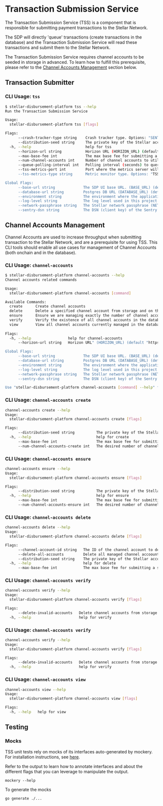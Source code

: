 # Transaction Submission Service

The Transaction Submission Service (TSS) is a component that is responsible for submitting payment transactions to the Stellar Network.

The SDP will directly 'queue' transactions (create transactions in the database) and the Transaction Submission Service will read these transactions and submit them to the Stellar Network.

The Transaction Submission Service requires channel accounts to be seeded in storage in advanced. To learn how to fulfill this prerequisite, please refer to the [Channel Accounts Management](#channel-accounts-management) section below.

## Transaction Submitter
### CLI Usage: `tss`
```sh
$ stellar-disbursement-platform tss --help
Run the Transaction Submission Service

Usage:
  stellar-disbursement-platform tss [flags]

Flags:
      --crash-tracker-type string    Crash tracker type. Options: "SENTRY", "DRY_RUN" (CRASH_TRACKER_TYPE) (default "DRY_RUN")
      --distribution-seed string     The private key of the Stellar account used to disburse funds (DISTRIBUTION_SEED)
  -h, --help                         help for tss
      --horizon-url string           Horizon URL (HORIZON_URL) (default "https://horizon-testnet.stellar.org/")
      --max-base-fee int             The max base fee for submitting a Stellar transaction (MAX_BASE_FEE) (default 100)
      --num-channel-accounts int     Number of channel accounts to utilize for transaction submission (NUM_CHANNEL_ACCOUNTS) (default 2)
      --queue-polling-interval int   Polling interval (seconds) to query the database for pending transactions to process (QUEUE_POLLING_INTERVAL) (default 6)
      --tss-metrics-port int         Port where the metrics server will be listening on. Default: 9002" (TSS_METRICS_PORT) (default 9002)
      --tss-metrics-type string      Metric monitor type. Options: "TSS_PROMETHEUS" (TSS_METRICS_TYPE) (default "TSS_PROMETHEUS")

Global Flags:
      --base-url string             The SDP UI base URL. (BASE_URL) (default "http://localhost:8000")
      --database-url string         Postgres DB URL (DATABASE_URL) (default "postgres://localhost:5432/sdp?sslmode=disable")
      --environment string          The environment where the application is running. Example: "development", "staging", "production". (ENVIRONMENT) (default "development")
      --log-level string            The log level used in this project. Options: "TRACE", "DEBUG", "INFO", "WARN", "ERROR", "FATAL", or "PANIC". (LOG_LEVEL) (default "TRACE")
      --network-passphrase string   The Stellar network passphrase (NETWORK_PASSPHRASE) (default "Test SDF Network ; September 2015")
      --sentry-dsn string           The DSN (client key) of the Sentry project. If not provided, Sentry will not be used. (SENTRY_DSN)
```

## Channel Accounts Management

Channel Accounts are used to increase throughput when submitting transaction to the Stellar Network, and are a prerequisite for using TSS. This CLI tools should enable all use cases for management of Channel Accounts (both onchain and in the database).

### CLI Usage: `channel-accounts`
```sh
$ stellar-disbursement-platform channel-accounts --help
Channel accounts related commands

Usage:
  stellar-disbursement-platform channel-accounts [command]

Available Commands:
  create      Create channel accounts
  delete      Delete a specified channel account from storage and on the network
  ensure      Ensure we are managing exactly the number of channel accounts equal to some specified count by dynamically increasing or decreasing the number of managed channel accounts in storage and onchain
  verify      Verify the existence of all channel accounts in the database on the Stellar newtwork
  view        View all channel accounts currently managed in the database
  
Flags:
  -h, --help                 help for channel-accounts
      --horizon-url string   Horizon URL" (HORIZON_URL) (default "https://horizon-testnet.stellar.org/")

Global Flags:
      --base-url string             The SDP UI base URL. (BASE_URL) (default "http://localhost:8000")
      --database-url string         Postgres DB URL (DATABASE_URL) (default "postgres://localhost:5432/sdp?sslmode=disable")
      --environment string          The environment where the application is running. Example: "development", "staging", "production". (ENVIRONMENT) (default "development")
      --log-level string            The log level used in this project. Options: "TRACE", "DEBUG", "INFO", "WARN", "ERROR", "FATAL", or "PANIC". (LOG_LEVEL) (default "TRACE")
      --network-passphrase string   The Stellar network passphrase (NETWORK_PASSPHRASE) (default "Test SDF Network ; September 2015")
      --sentry-dsn string           The DSN (client key) of the Sentry project. If not provided, Sentry will not be used. (SENTRY_DSN)

Use "stellar-disbursement-platform channel-accounts [command] --help" for more information about a command.
```

### CLI Usage: `channel-accounts create`
```sh
channel-accounts create --help
Usage:
  stellar-disbursement-platform channel-accounts create [flags]

Flags:
      --distribution-seed string          The private key of the Stellar account that will be used to sponsor the channel accounts (DISTRIBUTION_SEED)
  -h, --help                              help for create
      --max-base-fee int                  The max base fee for submitting a stellar transaction (MAX_BASE_FEE) (default 100)
      --num-channel-accounts-create int   The desired number of channel accounts to be created (NUM_CHANNEL_ACCOUNTS_CREATE) (default 1)
```

### CLI Usage: `channel-accounts ensure`
```sh
channel-accounts ensure --help
Usage:
  stellar-disbursement-platform channel-accounts ensure [flags]

Flags:
      --distribution-seed string          The private key of the Stellar account used to sponsor existing channel accounts (DISTRIBUTION_SEED)
  -h, --help                              help for ensure
      --max-base-fee int                  The max base fee for submitting a stellar transaction (MAX_BASE_FEE) (default 100)
      --num-channel-accounts-ensure int   The desired number of channel accounts to manage (NUM_CHANNEL_ACCOUNTS_ENSURE) (default 1)
```

### CLI Usage: `channel-accounts delete`
```sh
channel-accounts delete --help
Usage:
  stellar-disbursement-platform channel-accounts delete [flags]

Flags:
      --channel-account-id string   The ID of the channel account to delete (CHANNEL_ACCOUNT_ID)
      --delete-all-accounts         Delete all managed channel accoounts in the database and on the network (DELETE_ALL_ACCOUNTS)
      --distribution-seed string    The private key of the Stellar account used to sponsor the channel account specified (DISTRIBUTION_SEED)
  -h, --help                        help for delete
      --max-base-fee int            The max base fee for submitting a stellar transaction (MAX_BASE_FEE) (default 100)
```

### CLI Usage: `channel-accounts verify`
```sh
channel-accounts verify --help
Usage:
  stellar-disbursement-platform channel-accounts verify [flags]

Flags:
      --delete-invalid-accounts   Delete channel accounts from storage that are verified to be invalid on the network (DELETE_INVALID_ACCOUNTS)
  -h, --help                      help for verify
```

### CLI Usage: `channel-accounts verify`
```sh
channel-accounts verify --help
Usage:
  stellar-disbursement-platform channel-accounts verify [flags]

Flags:
      --delete-invalid-accounts   Delete channel accounts from storage that are verified to be invalid on the network (DELETE_INVALID_ACCOUNTS)
  -h, --help                      help for verify
```

### CLI Usage: `channel-accounts view`
```sh
channel-accounts view --help
Usage:
  stellar-disbursement-platform channel-accounts view [flags]

Flags:
  -h, --help   help for view
```

## Testing
### Mocks
TSS unit tests rely on mocks of its interfaces auto-generated by mockery. For installation instructions, see [here](https://vektra.github.io/mockery/installation/). 

Refer to the output to learn how to annotate interfaces and about the different flags that you can leverage to manipulate the output.
```
mockery --help
```

To generate the mocks
```
go generate ./...
```
